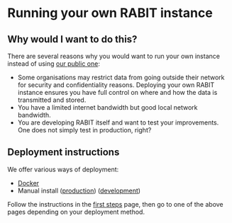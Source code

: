 # Running your own RABIT instance

## Why would I want to do this?

There are several reasons why you would want to run your own instance instead of using [our public one](https://rabit2022.cloud.edu.au/):

- Some organisations may restrict data from going outside their network for security and confidentiality reasons.
Deploying your own RABIT instance ensures you have full control on where and how the data is transmitted and stored.
- You have a limited internet bandwidth but good local network bandwidth.
- You are developing RABIT itself and want to test your improvements. One does not simply test in production, right?

## Deployment instructions

We offer various ways of deployment:

- [Docker](./docker.md)
- Manual install ([production](./manual-install-prod.md)) ([development](./manual-install-dev.md))

Follow the instructions in the [first steps](./first-steps.md) page, then go to one of the above pages depending on your deployment method.
